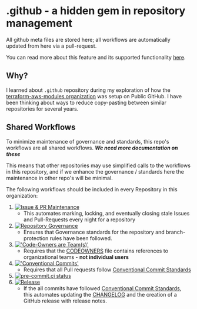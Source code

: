 # .github - a hidden gem in repository management

All github meta files are stored here; all workflows
are automatically updated from here via a pull-request.

You can read more about this feature and its supported functionality
[here](https://docs.github.com/en/github/building-a-strong-community/creating-a-default-community-health-file#supported-file-types).

## Why?

I learned about `.github` repository during my exploration of how the
[terraform-aws-modules organization](https://github.com/terraform-aws-modules)
was setup on Public GitHub.
I have been thinking about ways to reduce copy-pasting between similar
repositories for several years.

## Shared Workflows

To minimize maintenance of governance and standards,
this repo's workflows are all shared workflows.
***We need more documentation on these***

This means that other repositories may use simplified calls to
the workflows in this repository, and if we enhance the governance
/ standards here the maintenance in other repo's will be minimal.

The following workflows should be included in every
Repository in this organization:

1. [![Issue & PR Maintenance](https://github.com/sassy-bulldog/.github/actions/workflows/stale.yml/badge.svg)](https://github.com/sassy-bulldog/.github/actions/workflows/stale.yml)
    - This automates marking, locking, and eventually
    closing stale Issues and Pull-Requests every night for a repository
2. [![Repository Governance](https://github.com/sassy-bulldog/.github/actions/workflows/repo-gov.yml/badge.svg)](https://github.com/sassy-bulldog/.github/actions/workflows/repo-gov.yml)
    - Ensures that Governance standards for the repository and
    branch-protection rules have been followed.
3. [!['Code-Owners are Team(s)'](https://github.com/sassy-bulldog/.github/actions/workflows/codeowners.yml/badge.svg)](https://github.com/sassy-bulldog/.github/actions/workflows/codeowners.yml)
    - Requires that the [CODEOWNERS](CODEOWNERS) file contains
    references to organizational teams - **not individual users**
4. [!['Conventional Commits'](https://github.com/sassy-bulldog/.github/actions/workflows/conventional-commits.yml/badge.svg)](https://github.com/sassy-bulldog/.github/actions/workflows/conventional-commits.yml)
    - Requires that all Pull requests follow
    [Conventional Commit Standards](https://www.conventionalcommits.org/en/v1.0.0/)
5. [![pre-commit.ci status](https://results.pre-commit.ci/badge/github/sassy-bulldog/.github/main.svg)](https://results.pre-commit.ci/latest/github/sassy-bulldog/.github/main)
6. [![Release](https://github.com/sassy-bulldog/.github/actions/workflows/release.yml/badge.svg)](https://github.com/sassy-bulldog/.github/actions/workflows/release.yml)
    - If the all commits have followed
    [Conventional Commit Standards](https://www.conventionalcommits.org/en/v1.0.0/),
    this automates updating the [CHANGELOG](CHANGELOG.MD)
    and the creation of a GitHub release with release notes.
